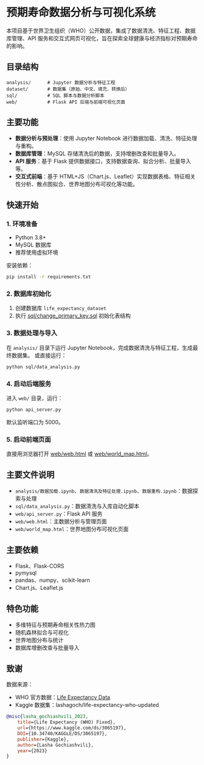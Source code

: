 # 预期寿命数据分析与可视化系统

本项目基于世界卫生组织（WHO）公开数据，集成了数据清洗、特征工程、数据库管理、API 服务和交互式网页可视化，旨在探索全球健康与经济指标对预期寿命的影响。

## 目录结构

```
analysis/      # Jupyter 数据分析与特征工程
dataset/       # 数据集（原始、中文、填充、转换后）
sql/           # SQL 脚本与数据分析脚本
web/           # Flask API 后端与前端可视化页面
```

## 主要功能

- **数据分析与预处理**：使用 Jupyter Notebook 进行数据加载、清洗、特征处理与重构。
- **数据库管理**：MySQL 存储清洗后的数据，支持增删改查和批量导入。
- **API 服务**：基于 Flask 提供数据接口，支持数据查询、拟合分析、批量导入等。
- **交互式前端**：基于 HTML+JS（Chart.js、Leaflet）实现数据表格、特征相关性分析、散点图拟合、世界地图分布可视化等功能。

## 快速开始

### 1. 环境准备

- Python 3.8+
- MySQL 数据库
- 推荐使用虚拟环境

安装依赖：

```sh
pip install -r requirements.txt
```

### 2. 数据库初始化

1. 创建数据库 `life_expectancy_dataset`
2. 执行 [sql/change_primary_key.sql](sql/change_primary_key.sql) 初始化表结构

### 3. 数据处理与导入

在 `analysis/` 目录下运行 Jupyter Notebook，完成数据清洗与特征工程，生成最终数据集。
或直接运行：

```sh
python sql/data_analysis.py
```

### 4. 启动后端服务

进入 `web/` 目录，运行：

```sh
python api_server.py
```

默认监听端口为 5000。

### 5. 启动前端页面

直接用浏览器打开 [web/web.html](web/web.html) 或 [web/world_map.html](web/world_map.html)。

## 主要文件说明

- `analysis/数据加载.ipynb`、`数据清洗及特征处理.ipynb`、`数据重构.ipynb`：数据探索与处理
- `sql/data_analysis.py`：数据清洗与入库自动化脚本
- `web/api_server.py`：Flask API 服务
- `web/web.html`：主数据分析与管理页面
- `web/world_map.html`：世界地图分布可视化页面

## 主要依赖

- Flask、Flask-CORS
- pymysql
- pandas、numpy、scikit-learn
- Chart.js、Leaflet.js

## 特色功能

- 多维特征与预期寿命相关性热力图
- 随机森林拟合与可视化
- 世界地图分布与统计
- 数据库增删改查与批量导入

## 致谢

数据来源：

- WHO 官方数据：[Life Expectancy Data](https://www.who.int/data/gho/data/themes/mortality-and-global-health-estimates/ghe-life-expectancy-and-healthy-life-expectancy)
- Kaggle 数据集：lashagoch/life-expectancy-who-updated

```bibtex
@misc{lasha_gochiashvili_2023,
    title={Life Expectancy (WHO) Fixed},
    url={https://www.kaggle.com/ds/3065197},
    DOI={10.34740/KAGGLE/DS/3065197},
    publisher={Kaggle},
    author={Lasha Gochiashvili},
    year={2023}
}
```
